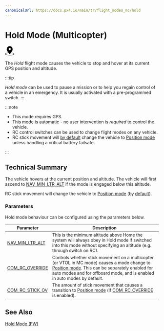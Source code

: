 ```yaml
---
canonicalUrl: https://docs.px4.io/main/tr/flight_modes_mc/hold
---
```


# Hold Mode (Multicopter)

[<img src="../../assets/site/position_fixed.svg" title="Position fix required (e.g. GPS)" width="30px" />](../getting_started/flight_modes.md#key_position_fixed)

The _Hold_ flight mode causes the vehicle to stop and hover at its current GPS position and altitude.

:::tip

_Hold mode_ can be used to pause a mission or to help you regain control of a vehicle in an emergency. It is usually activated with a pre-programmed switch.
:::


:::note


- This mode requires GPS.
- This mode is automatic - no user intervention is _required_ to control the vehicle.
- RC control switches can be used to change flight modes on any vehicle.
- RC stick movement will [by default](#COM_RC_OVERRIDE) change the vehicle to [Position mode](../flight_modes_mc/position.md) unless handling a critical battery failsafe.

:::


## Technical Summary

The vehicle hovers at the current position and altitude. The vehicle will first ascend to [NAV_MIN_LTR_ALT](#NAV_MIN_LTR_ALT) if the mode is engaged below this altitude.

RC stick movement will change the vehicle to [Position mode](../flight_modes_mc/position.md) (by [default](#COM_RC_OVERRIDE)).

### Parameters

Hold mode behaviour can be configured using the parameters below.

| Parameter                                                                                               | Description                                                                                                                                                                                                                                                  |
| ------------------------------------------------------------------------------------------------------- | ------------------------------------------------------------------------------------------------------------------------------------------------------------------------------------------------------------------------------------------------------------ |
| <a id="NAV_MIN_LTR_ALT"></a>[NAV_MIN_LTR_ALT](../advanced_config/parameter_reference.md#NAV_MIN_LTR_ALT) | This is the minimum altitude above Home the system will always obey in Hold mode if switched into this mode without specifying an altitude (e.g. through switch on RC).                                                                                      |
| <a id="COM_RC_OVERRIDE"></a>[COM_RC_OVERRIDE](../advanced_config/parameter_reference.md#COM_RC_OVERRIDE) | Controls whether stick movement on a multicopter (or VTOL in MC mode) causes a mode change to [Position mode](../flight_modes_mc/position.md). This can be separately enabled for auto modes and for offboard mode, and is enabled in auto modes by default. |
| <a id="COM_RC_STICK_OV"></a>[COM_RC_STICK_OV](../advanced_config/parameter_reference.md#COM_RC_STICK_OV) | The amount of stick movement that causes a transition to [Position mode](../flight_modes_mc/position.md) (if [COM_RC_OVERRIDE](#COM_RC_OVERRIDE) is enabled).                                                                                              |

<!-- Code for this here: https://github.com/PX4/PX4-Autopilot/blob/release/1.14/src/modules/navigator/loiter.cpp#L61 -->

## See Also

[Hold Mode (FW)](../flight_modes_fw/hold.md)